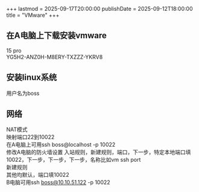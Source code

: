 +++
lastmod = 2025-09-17T20:00:00
publishDate = 2025-09-12T18:00:00
title = "VMware"
+++

## 在A电脑上下载安装vmware

15 pro  
YG5H2-ANZ0H-M8ERY-TXZZZ-YKRV8  

## 安装linux系统

用户名为boss  

## 网络

NAT模式  
映射端口22到10022  
在A电脑上可用ssh boss@localhost -p 10022  
修改A电脑的防火墙设置
入站规则，新建规则，端口，下一步，特定本地端口填10022，下一步，下一步，下一步，名称比如vm ssh port  
新建规则  
其他均默认，端口填10022  
B电脑可用ssh boss@10.10.51.122 -p 10022  